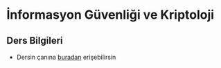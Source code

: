 # İnformasyon Güvenliği ve Kriptoloji 

## Ders Bilgileri

- Dersin çanına [buradan][Çan] erişebilirsin

[Çan]: ../../res/kripta_can.jpeg
<!--Index-->

<!--Index-->
